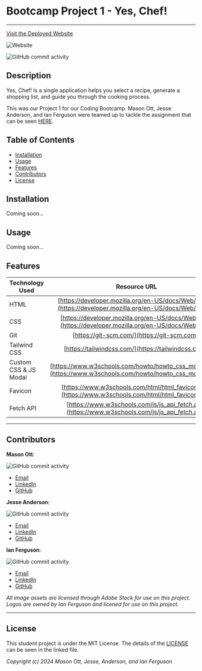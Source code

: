 # Bootcamp Project 1 - Yes, Chef!

---

[Visit the Deployed Website](https://temptag.github.io/Yes-Chef/index.html)

![Website](https://img.shields.io/website?url=https%3A%2F%2Ftemptag.github.io%2FYes-Chef%2F&up_message=Online&up_color=green&down_message=Offline&down_color=red)

![GitHub commit activity](https://img.shields.io/github/commit-activity/t/TEMPTAG/Project-1?color=blue)

## Description

Yes, Chef! Is a single application helps you select a recipe, generate a shopping list, and guide you through the cooking process.

This was our Project 1 for our Coding Bootcamp. Mason Ott, Jesse Anderson, and Ian Ferguson were teamed up to tackle the assignment that can be seen [HERE](./assets/assignment/assignment.md).

## Table of Contents

- [Installation](#installation)
- [Usage](#usage)
- [Features](#features)
- [Contributors](#contributors)
- [License](#license)

## Installation

Coming soon...

## Usage

Coming soon...

## Features

| Technology Used       |                                                 Resource URL                                                 |
| --------------------- | :----------------------------------------------------------------------------------------------------------: |
| HTML                  |    [https://developer.mozilla.org/en-US/docs/Web/HTML](https://developer.mozilla.org/en-US/docs/Web/HTML)    |
| CSS                   |     [https://developer.mozilla.org/en-US/docs/Web/CSS](https://developer.mozilla.org/en-US/docs/Web/CSS)     |
| Git                   |                                 [https://git-scm.com/](https://git-scm.com/)                                 |
| Tailwind CSS          |                             [https://tailwindcss.com/](https://tailwindcss.com/)                             |
| Custom CSS & JS Modal | [https://www.w3schools.com/howto/howto_css_modals.asp](https://www.w3schools.com/howto/howto_css_modals.asp) |
| Favicon               |      [https://www.w3schools.com/html/html_favicon.asp](https://www.w3schools.com/html/html_favicon.asp)      |
| Fetch API             |        [https://www.w3schools.com/js/js_api_fetch.asp](https://www.w3schools.com/js/js_api_fetch.asp)        |

---

## Contributors

**Mason Ott**:

![GitHub commit activity](https://img.shields.io/github/commit-activity/t/TEMPTAG/Project-1?authorFilter=MaceOtt&color=blue)

- [Email](mason.xavier.ott@gmail.com)
- [LinkedIn]()
- [GitHub](https://github.com/MaceOtt)

**Jesse Anderson**:

![GitHub commit activity](https://img.shields.io/github/commit-activity/t/TEMPTAG/Project-1?authorFilter=Vtencouchclimbr&color=blue)

- [Email](lmntrylmnt@gmail.com)
- [LinkedIn]()
- [GitHub](https://github.com/Vtencouchclimbr)

**Ian Ferguson**:

![GitHub commit activity](https://img.shields.io/github/commit-activity/t/TEMPTAG/Project-1?authorFilter=TEMPTAG&color=blue)

- [Email](mailto:iansterlingferguson@gmail.com)
- [LinkedIn](https://www.linkedin.com/in/ianferguson/)
- [GitHub](https://github.com/TEMPTAG)

_All image assets are licensed through Adobe Stock for use on this project. Logos are owned by Ian Ferguson and licened for use on this project._

---

## License

This student project is under the MIT License. The details of the [LICENSE](./LICENSE) can be seen in the linked file.

_Copyright (c) 2024 Mason Ott, Jesse, Anderson, and Ian Ferguson_
